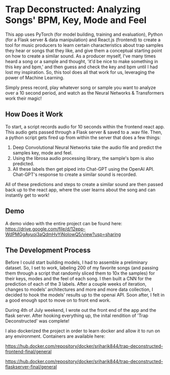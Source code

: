 # Trap Deconstructed: Analyzing Songs' BPM, Key, Mode and Feel 

This app uses PyTorch (for model building, training and evaluation), Python (for a Flask server & data manipulation) and React.js (frontend) to create a tool for music producers to learn certain characteristics about trap samples they hear or songs that they like, and give them a conceptual starting point on how to create a similar sound. As a producer myself, I've many times heard a song or a sample and thought, 'it'd be nice to make something in this key and bpm,' and then guess and check the key and bpm until I had lost my inspiration. So, this tool does all that work for us, leveraging the power of Machine Learning.

Simply press record, play whatever song or sample you want to analyze over a 10 second period, and watch as the Neural Networks & Transformers work their magic!

## How Does it Work
To start, a script records audio for 10 seconds within the frontend react app. This audio gets passed through a Flask server & saved to a .wav file. Then, a python script gets fired up from within the server that does a few things:
1. Deep Convolutional Neural Networks take the audio file and predict the samples key, mode and feel.
2. Using the librosa audio processing library, the sample's bpm is also predicted.
3. All these labels then get piped into Chat-GPT using the OpenAI API. Chat-GPT's response to create a similar sound is recorded.

All of these predictions and steps to create a similar sound are then passed back up to the react app, where the user learns about the song and can instantly get to work!

## Demo

A demo video with the entire project can be found here: https://drive.google.com/file/d/12epp-WdPMGgAyuoj3aQdmHvYiNoIowQ5/view?usp=sharing

## The Development Process

Before I could start building models, I had to assemble a preliminary dataset. So, I set to work, labeling 200 of my favorite songs (and passing them through a script that randomly sliced them to 10x the samples) for their keys, modes and the feel of each song. I then built a CNN for the prediction of each of the 3 labels. After a couple weeks of iteration, changes to models' architectures and more and more data collection, I decided to hook the models' results up to the openai API. Soon after, I felt in a good enough spot to move on to front end work. 

During 4th of July weekend, I wrote out the front end of the app and the flask server. After hooking everything up, the inital rendition of 'Trap Deconstructed' was complete!

I also dockerized the project in order to learn docker and allow it to run on any environment. Containers are available here:

https://hub.docker.com/repository/docker/sriharik844/trap-deconstructed-frontend-final/general

https://hub.docker.com/repository/docker/sriharik844/trap-deconstructed-flaskserver-final/general

